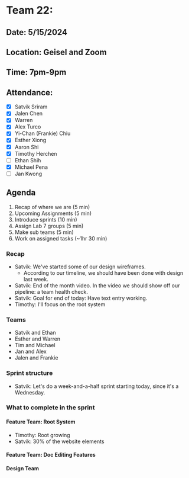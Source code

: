 # Team 22:
## Date: 5/15/2024
## Location: Geisel and Zoom
## Time: 7pm-9pm

## Attendance:
- [x] Satvik Sriram
- [x] Jalen Chen
- [x] Warren
- [x] Alex Turco
- [x] Yi-Chan (Frankie) Chiu
- [x] Esther Xiong
- [x] Aaron Shi
- [x] Timothy Herchen
- [ ] Ethan Shih
- [x] Michael Pena
- [ ] Jan Kwong

## Agenda

1. Recap of where we are (5 min)
2. Upcoming Assignments (5 min)
3. Introduce sprints (10 min)
4. Assign Lab 7 groups (5 min)
5. Make sub teams (5 min)
6. Work on assigned tasks (~1hr 30 min)

### Recap

- Satvik: We've started some of our design wireframes.
  - According to our timeline, we should have been done with design last week.
- Satvik: End of the month video. In the video we should show off our pipeline: a team health check.
- Satvik: Goal for end of today: Have text entry working.
- Timothy: I'll focus on the root system

### Teams

- Satvik and Ethan
- Esther and Warren
- Tim and Michael
- Jan and Alex
- Jalen and Frankie

### Sprint structure

- Satvik: Let's do a week-and-a-half sprint starting today, since it's a Wednesday.

### What to complete in the sprint

#### Feature Team: Root System
- Timothy: Root growing
- Satvik: 30% of the website elements

#### Feature Team: Doc Editing Features

#### Design Team
